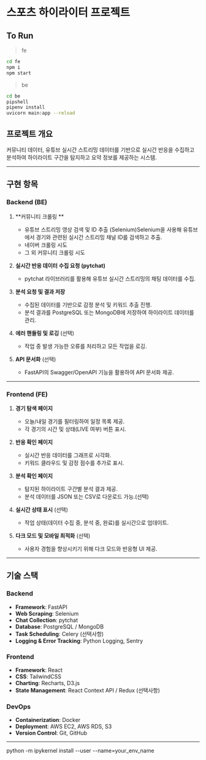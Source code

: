 # **스포츠 하이라이터 프로젝트**

## To Run

> fe

```bash
cd fe
npm i
npm start
```

> be

```bash
cd be
pipshell
pipenv install
uvicorn main:app --reload
```

## **프로젝트 개요**

커뮤니티 데이터, 유튜브 실시간 스트리밍 데이터를 기반으로 실시간 반응을 수집하고 분석하여 하이라이트 구간을 탐지하고 요약 정보를 제공하는 시스템.

---

## **구현 항목**

### **Backend (BE)**

1. **커뮤니티 크롤링 **

   - 유튜브 스트리밍 영상 검색 및 ID 추출 (Selenium)Selenium을 사용해 유튜브에서 경기와 관련된 실시간 스트리밍 채널 ID를 검색하고 추출.
   - 네이버 크롤링 시도
   - 그 외 커뮤니티 크롤링 시도

2. **실시간 반응 데이터 수집 요청 (pytchat)**

   - pytchat 라이브러리를 활용해 유튜브 실시간 스트리밍의 채팅 데이터를 수집.

3. **분석 요청 및 결과 저장**

   - 수집된 데이터를 기반으로 감정 분석 및 키워드 추출 진행.
   - 분석 결과를 PostgreSQL 또는 MongoDB에 저장하여 하이라이트 데이터를 관리.

4. **에러 핸들링 및 로깅** (선택)

   - 작업 중 발생 가능한 오류를 처리하고 모든 작업을 로깅.

5. **API 문서화** (선택)
   - FastAPI의 Swagger/OpenAPI 기능을 활용하여 API 문서화 제공.

---

### **Frontend (FE)**

1. **경기 탐색 페이지**

   - 오늘/내일 경기를 필터링하여 일정 목록 제공.
   - 각 경기의 시간 및 상태(LIVE 여부) 버튼 표시.

2. **반응 확인 페이지**

   - 실시간 반응 데이터를 그래프로 시각화.
   - 키워드 클라우드 및 감정 점수를 추가로 표시.

3. **분석 확인 페이지**

   - 탐지된 하이라이트 구간별 분석 결과 제공.
   - 분석 데이터를 JSON 또는 CSV로 다운로드 가능.(선택)

4. **실시간 상태 표시** (선택)

   - 작업 상태(데이터 수집 중, 분석 중, 완료)를 실시간으로 업데이트.

5. **다크 모드 및 모바일 최적화** (선택)
   - 사용자 경험을 향상시키기 위해 다크 모드와 반응형 UI 제공.

---

## **기술 스택**

### **Backend**

- **Framework**: FastAPI
- **Web Scraping**: Selenium
- **Chat Collection**: pytchat
- **Database**: PostgreSQL / MongoDB
- **Task Scheduling**: Celery (선택사항)
- **Logging & Error Tracking**: Python Logging, Sentry

### **Frontend**

- **Framework**: React
- **CSS**: TailwindCSS
- **Charting**: Recharts, D3.js
- **State Management**: React Context API / Redux (선택사항)

### **DevOps**

- **Containerization**: Docker
- **Deployment**: AWS EC2, AWS RDS, S3
- **Version Control**: Git, GitHub

---

python -m ipykernel install --user --name=your_env_name

